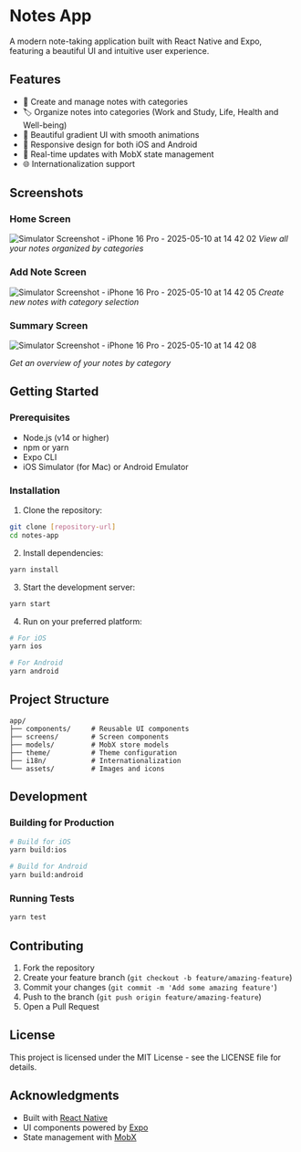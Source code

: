 # Notes App

A modern note-taking application built with React Native and Expo, featuring a beautiful UI and intuitive user experience.

## Features

- 📝 Create and manage notes with categories
- 🏷️ Organize notes into categories (Work and Study, Life, Health and Well-being)
- 🎨 Beautiful gradient UI with smooth animations
- 📱 Responsive design for both iOS and Android
- 🔄 Real-time updates with MobX state management
- 🌐 Internationalization support

## Screenshots

### Home Screen
![Simulator Screenshot - iPhone 16 Pro - 2025-05-10 at 14 42 02](https://github.com/user-attachments/assets/3c6ffe16-4cf1-4463-8eb5-b93e09f0bd84)
*View all your notes organized by categories*

### Add Note Screen
![Simulator Screenshot - iPhone 16 Pro - 2025-05-10 at 14 42 05](https://github.com/user-attachments/assets/511bfa57-b680-473d-87a1-0bcf531699e0)
*Create new notes with category selection*

### Summary Screen
![Simulator Screenshot - iPhone 16 Pro - 2025-05-10 at 14 42 08](https://github.com/user-attachments/assets/66aac4ee-c0b1-4b74-b7c8-694e0e732a8f)

*Get an overview of your notes by category*

## Getting Started

### Prerequisites

- Node.js (v14 or higher)
- npm or yarn
- Expo CLI
- iOS Simulator (for Mac) or Android Emulator

### Installation

1. Clone the repository:
```bash
git clone [repository-url]
cd notes-app
```

2. Install dependencies:
```bash
yarn install
```

3. Start the development server:
```bash
yarn start
```

4. Run on your preferred platform:
```bash
# For iOS
yarn ios

# For Android
yarn android
```

## Project Structure

```
app/
├── components/     # Reusable UI components
├── screens/        # Screen components
├── models/         # MobX store models
├── theme/          # Theme configuration
├── i18n/           # Internationalization
└── assets/         # Images and icons
```

## Development

### Building for Production

```bash
# Build for iOS
yarn build:ios

# Build for Android
yarn build:android
```

### Running Tests

```bash
yarn test
```

## Contributing

1. Fork the repository
2. Create your feature branch (`git checkout -b feature/amazing-feature`)
3. Commit your changes (`git commit -m 'Add some amazing feature'`)
4. Push to the branch (`git push origin feature/amazing-feature`)
5. Open a Pull Request

## License

This project is licensed under the MIT License - see the LICENSE file for details.

## Acknowledgments

- Built with [React Native](https://reactnative.dev/)
- UI components powered by [Expo](https://expo.dev/)
- State management with [MobX](https://mobx.js.org/)
